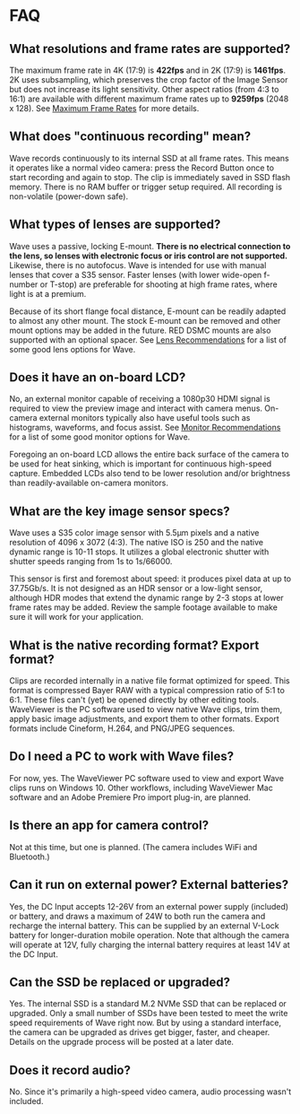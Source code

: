 # FAQ

## What resolutions and frame rates are supported?

The maximum frame rate in 4K \(17:9\) is **422fps** and in 2K \(17:9\) is **1461fps**. 2K uses subsampling, which preserves the crop factor of the Image Sensor but does not increase its light sensitivity. Other aspect ratios \(from 4:3 to 16:1\) are available with different maximum frame rates up to **9259fps** \(2048 x 128\). See [Maximum Frame Rates](maximum-frame-rates.md) for more details.

## What does "continuous recording" mean?

Wave records continuously to its internal SSD at all frame rates. This means it operates like a normal video camera: press the Record Button once to start recording and again to stop. The clip is immediately saved in SSD flash memory. There is no RAM buffer or trigger setup required. All recording is non-volatile \(power-down safe\).

## What types of lenses are supported?

Wave uses a passive, locking E-mount. **There is no electrical connection to the lens, so lenses with electronic focus or iris control are not supported.** Likewise, there is no autofocus. Wave is intended for use with manual lenses that cover a S35 sensor. Faster lenses \(with lower wide-open f-number or T-stop\) are preferable for shooting at high frame rates, where light is at a premium.

Because of its short flange focal distance, E-mount can be readily adapted to almost any other mount. The stock E-mount can be removed and other mount options may be added in the future. RED DSMC mounts are also supported with an optional spacer. See [Lens Recommendations](lens-recommendations.md) for a list of some good lens options for Wave.

## Does it have an on-board LCD?

No, an external monitor capable of receiving a 1080p30 HDMI signal is required to view the preview image and interact with camera menus. On-camera external monitors typically also have useful tools such as histograms, waveforms, and focus assist. See [Monitor Recommendations](monitor-recommendations.md) for a list of some good monitor options for Wave.

Foregoing an on-board LCD allows the entire back surface of the camera to be used for heat sinking, which is important for continuous high-speed capture. Embedded LCDs also tend to be lower resolution and/or brightness than readily-available on-camera monitors.

## What are the key image sensor specs?

Wave uses a S35 color image sensor with 5.5μm pixels and a native resolution of 4096 x 3072 \(4:3\). The native ISO is 250 and the native dynamic range is 10-11 stops. It utilizes a global electronic shutter with shutter speeds ranging from 1s to 1s/66000.

This sensor is first and foremost about speed: it produces pixel data at up to 37.75Gb/s. It is not designed as an HDR sensor or a low-light sensor, although HDR modes that extend the dynamic range by 2-3 stops at lower frame rates may be added. Review the sample footage available to make sure it will work for your application.

## What is the native recording format? Export format?

Clips are recorded internally in a native file format optimized for speed. This format is compressed Bayer RAW with a typical compression ratio of 5:1 to 6:1. These files can't \(yet\) be opened directly by other editing tools. WaveViewer is the PC software used to view native Wave clips, trim them, apply basic image adjustments, and export them to other formats. Export formats include Cineform, H.264, and PNG/JPEG sequences.

## Do I need a PC to work with Wave files?

For now, yes. The WaveViewer PC software used to view and export Wave clips runs on Windows 10. Other workflows, including WaveViewer Mac software and an Adobe Premiere Pro import plug-in, are planned.

## Is there an app for camera control?

Not at this time, but one is planned. \(The camera includes WiFi and Bluetooth.\)

## Can it run on external power? External batteries?

Yes, the DC Input accepts 12-26V from an external power supply \(included\) or battery, and draws a maximum of 24W to both run the camera and recharge the internal battery. This can be supplied by an external V-Lock battery for longer-duration mobile operation. Note that although the camera will operate at 12V, fully charging the internal battery requires at least 14V at the DC Input.

## Can the SSD be replaced or upgraded?

Yes. The internal SSD is a standard M.2 NVMe SSD that can be replaced or upgraded. Only a small number of SSDs have been tested to meet the write speed requirements of Wave right now. But by using a standard interface, the camera can be upgraded as drives get bigger, faster, and cheaper. Details on the upgrade process will be posted at a later date.

## Does it record audio?

No. Since it's primarily a high-speed video camera, audio processing wasn't included.

